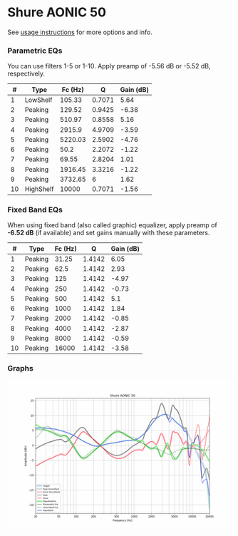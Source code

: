 # Shure AONIC 50
See [usage instructions](https://github.com/jaakkopasanen/AutoEq#usage) for more options and info.

### Parametric EQs
You can use filters 1-5 or 1-10. Apply preamp of -5.56 dB or -5.52 dB, respectively.

|   # | Type      |   Fc (Hz) |      Q |   Gain (dB) |
|-----|-----------|-----------|--------|-------------|
|   1 | LowShelf  |    105.33 | 0.7071 |        5.64 |
|   2 | Peaking   |    129.52 | 0.9425 |       -6.38 |
|   3 | Peaking   |    510.97 | 0.8558 |        5.16 |
|   4 | Peaking   |   2915.9  | 4.9709 |       -3.59 |
|   5 | Peaking   |   5220.03 | 2.5902 |       -4.76 |
|   6 | Peaking   |     50.2  | 2.2072 |       -1.22 |
|   7 | Peaking   |     69.55 | 2.8204 |        1.01 |
|   8 | Peaking   |   1916.45 | 3.3216 |       -1.22 |
|   9 | Peaking   |   3732.65 | 6      |        1.62 |
|  10 | HighShelf |  10000    | 0.7071 |       -1.56 |

### Fixed Band EQs
When using fixed band (also called graphic) equalizer, apply preamp of **-6.52 dB** (if available) and set gains manually with these parameters.

|   # | Type    |   Fc (Hz) |      Q |   Gain (dB) |
|-----|---------|-----------|--------|-------------|
|   1 | Peaking |     31.25 | 1.4142 |        6.05 |
|   2 | Peaking |     62.5  | 1.4142 |        2.93 |
|   3 | Peaking |    125    | 1.4142 |       -4.97 |
|   4 | Peaking |    250    | 1.4142 |       -0.73 |
|   5 | Peaking |    500    | 1.4142 |        5.1  |
|   6 | Peaking |   1000    | 1.4142 |        1.84 |
|   7 | Peaking |   2000    | 1.4142 |       -0.85 |
|   8 | Peaking |   4000    | 1.4142 |       -2.87 |
|   9 | Peaking |   8000    | 1.4142 |       -0.59 |
|  10 | Peaking |  16000    | 1.4142 |       -3.58 |

### Graphs
![](./Shure%20AONIC%2050.png)
